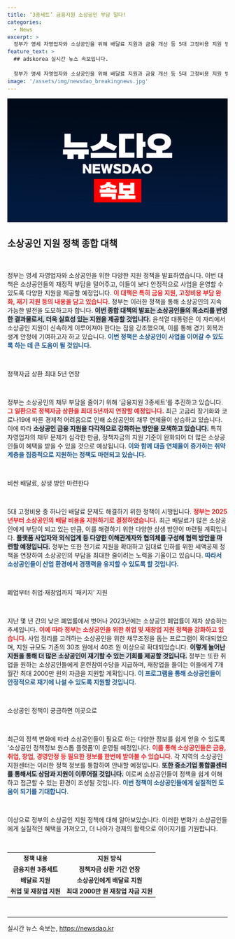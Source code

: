 ```yaml
---
title: ‘3종세트’ 금융지원 소상공인 부담 덜다!
categories:
  - News
excerpt: >
  정부가 영세 자영업자와 소상공인을 위해 배달료 지원과 금융 개선 등 5대 고정비용 지원 방안을 발표했습니다. 경영 안정과 재창업을 위한 종합대책으로, 소상공인들의 부담을 덜어줄 길이 열렸습니다!
feature_text: >
  ## adskorea 실시간 뉴스 속보입니다.

  정부가 영세 자영업자와 소상공인을 위해 배달료 지원과 금융 개선 등 5대 고정비용 지원 방안을 발표했습니다. 경영 안정과 재창업을 위한 종합대책으로, 소상공인들의 부담을 덜어줄 길이 열렸습니다!
image: '/assets/img/newsdao_breakingnews.jpg'
---
```


<p><img src="/assets/img/newsdao_breakingnews.jpg" alt="adskorea 속보" /></p>

<h2 data-ke-size="size26">소상공인 지원 정책 종합 대책</h2>

<p data-ke-size="size16">&nbsp;</p>

<p>정부는 영세 자영업자와 소상공인을 위한 다양한 지원 정책을 발표하였습니다. 이번 대책은 소상공인들의 재정적 부담을 덜어주고, 이들이 보다 안정적으로 사업을 운영할 수 있도록 다양한 지원을 제공할 예정입니다. <b><span style="color: #ee2323;">이 대책은 특히 금융 지원, 고정비용 부담 완화, 재기 지원 등의 내용을 담고 있습니다.</span></b> 정부는 이러한 정책을 통해 소상공인의 지속 가능한 발전을 도모하고자 합니다. <b><span style="background-color: #21538527;">이번 종합 대책의 발표는 소상공인들의 목소리를 반영한 결과물로서, 더욱 실효성 있는 지원을 제공할 것입니다.</span></b> 윤석열 대통령은 이 자리에서 소상공인 지원이 신속하게 이루어져야 한다는 점을 강조했으며, 이를 통해 경기 회복과 생계 안정에 기여하고자 하고 있습니다. <b><span style="color: #1a5490;">이번 정책은 소상공인이 사업을 이어갈 수 있도록 하는 데 큰 도움이 될 것입니다.</span></b></p>

<p data-ke-size="size16">&nbsp;</p>

<p>정책자금 상환 최대 5년 연장 </p>

<p data-ke-size="size16">&nbsp;</p>

<p>정부는 소상공인의 채무 부담을 줄이기 위해 ‘금융지원 3종세트’를 추진하고 있습니다. <b><span style="color: #ee2323;">그 일환으로 정책자금 상환을 최대 5년까지 연장할 예정입니다.</span></b> 최근 고금리 장기화와 코로나19에 따른 경제적 어려움으로 인해 소상공인의 채무 연체율이 상승하고 있습니다. 이에 따라 <b><span style="background-color: #21538527;">소상공인 금융 지원을 다각적으로 강화하는 방안을 모색하고 있습니다.</span></b> 특히 자영업자의 채무 문제가 심각한 만큼, 정책자금의 지원 기준이 완화되어 더 많은 소상공인들이 혜택을 받을 수 있을 것으로 예상됩니다. <b><span style="color: #1a5490;">이와 함께 대출 연체율이 증가하는 취약계층을 집중적으로 지원하는 정책도 마련되고 있습니다.</span></b></p>

<p data-ke-size="size16">&nbsp;</p>

<p>비싼 배달료, 상생 방안 마련한다 </p>

<p data-ke-size="size16">&nbsp;</p>

<p>5대 고정비용 중 하나인 배달료 문제도 해결하기 위한 정책이 시행됩니다. <b><span style="color: #ee2323;">정부는 2025년부터 소상공인의 배달 비용을 지원하기로 결정하였습니다.</span></b> 최근 배달료가 많은 소상공인에게 부담이 되고 있는 만큼, 이를 해결하기 위한 다양한 상생 방안이 마련될 계획입니다. <b><span style="background-color: #21538527;">플랫폼 사업자와 외식업계 등 다양한 이해관계자와 협의체를 구성해 협력 방안을 마련할 예정입니다.</span></b> 정부는 또한 전기료 지원을 확대하고 임대료 인하를 위한 세액공제 정책을 연장하여 소상공인의 부담을 최대한 줄이려는 노력을 기울이고 있습니다. <b><span style="color: #1a5490;">따라서 소상공인들이 산업 환경에서 경쟁력을 유지할 수 있도록 할 것입니다.</span></b></p>

<p data-ke-size="size16">&nbsp;</p>

<p>폐업부터 취업·재창업까지 ‘패키지’ 지원 </p>

<p data-ke-size="size16">&nbsp;</p>

<p>지난 몇 년 간의 낮은 폐업률에서 벗어나 2023년에는 소상공인 폐업률이 재차 상승하는 추세입니다. <b><span style="color: #ee2323;">이에 따라 정부는 소상공인을 위한 취업 및 재창업 지원 정책을 강화하고 있습니다.</span></b> 사업 정리를 고려하는 소상공인을 위한 채무조정을 돕는 프로그램이 확대되었으며, 지원 규모도 기존의 30조 원에서 40조 원 이상으로 확대되었습니다. <b><span style="background-color: #21538527;">이렇게 늘어난 지원을 통해 더 많은 소상공인이 재기할 수 있는 기회를 제공할 것입니다.</span></b> 정부는 또한 취업을 원하는 소상공인들에게 훈련참여수당을 지급하며, 재창업을 들이는 이들에게 7개월간 최대 2000만 원의 자금을 지원할 계획입니다. <b><span style="color: #1a5490;">이 프로그램을 통해 소상공인들이 안정적으로 재기에 나설 수 있도록 지원할 것입니다.</span></b></p>

<p data-ke-size="size16">&nbsp;</p>

<p>소상공인 정책이 궁금하면 이곳으로 </p>

<p data-ke-size="size16">&nbsp;</p>

<p>최근의 정책 변화에 따라 소상공인들이 필요로 하는 다양한 정보를 쉽게 얻을 수 있도록 ‘소상공인 정책정보 원스톱 플랫폼’이 운영될 예정입니다. <b><span style="color: #ee2323;">이를 통해 소상공인들은 금융, 취업, 창업, 경영안정 등 필요한 정보를 한번에 받아볼 수 있습니다.</span></b> 각 지역의 소상공인지원센터는 이러한 정책 정보를 통합하여 안내할 예정입니다. <b><span style="background-color: #21538527;">또한 중소기업 통합콜센터를 통해서도 상담과 지원이 이루어질 것입니다.</span></b> 이로써 소상공인들이 정책을 쉽게 이해하고 접근할 수 있는 환경이 조성될 것입니다. <b><span style="color: #1a5490;">이번 정책이 소상공인들에게 실질적인 도움이 되기를 기대합니다.</span></b></p>

<p data-ke-size="size16">&nbsp;</p>

<p>이상으로 정부의 소상공인 지원 정책에 대해 알아보았습니다. 이러한 변화가 소상공인들에게 실질적인 혜택을 가져오고, 더 나아가 경제의 활력으로 이어지기를 기원합니다. </p>

<p data-ke-size="size16">&nbsp;</p>

<table style="width:100%;">
  <tr>
    <td style="text-align: center; height: 17px;"><b>정책 내용</b></td>
    <td style="text-align: center; height: 17px;"><b>지원 방식</b></td>
  </tr>
  <tr>
    <td style="text-align: center; height: 17px;"><b>금융지원 3종세트</b></td>
    <td style="text-align: center; height: 17px;"><b>정책자금 상환 기간 연장</b></td>
  </tr>
  <tr>
    <td style="text-align: center; height: 17px;"><b>배달료 지원</b></td>
    <td style="text-align: center; height: 17px;"><b>소상공인에게 배달료 지원</b></td>
  </tr>
  <tr>
    <td style="text-align: center; height: 17px;"><b>취업 및 재창업 지원</b></td>
    <td style="text-align: center; height: 17px;"><b>최대 2000만 원 재창업 자금 지원</b></td>
  </tr>
</table>

<p data-ke-size="size16">&nbsp;</p>

<hr />
실시간 뉴스 속보는, <a href="https://newsdao.kr" rel="dofollow">https://newsdao.kr</a>


